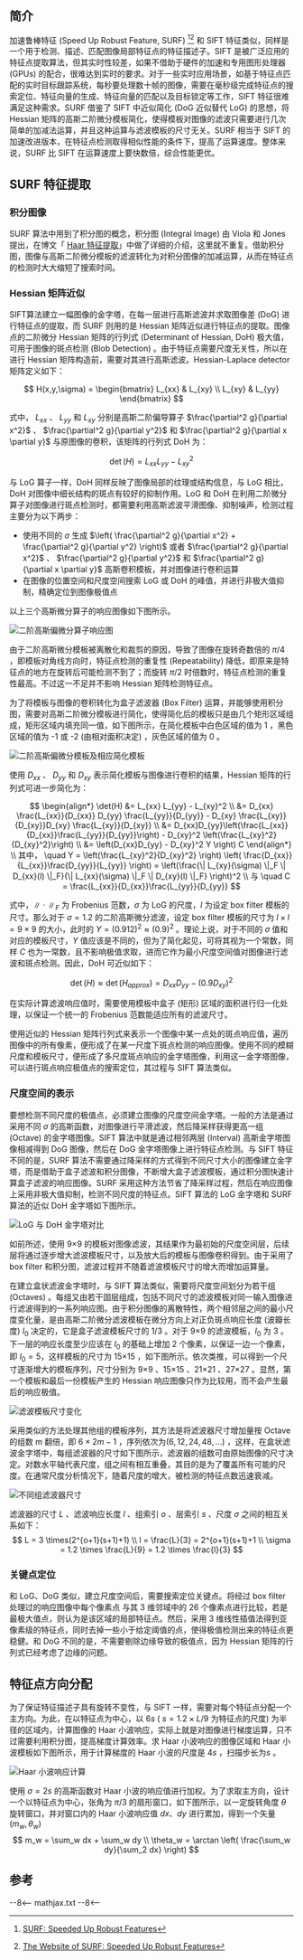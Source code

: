 ## 简介

加速鲁棒特征 (Speed Up Robust Feature, SURF) [^1][^2] 和 SIFT 特征类似，同样是一个用于检测、描述、匹配图像局部特征点的特征描述子。SIFT 是被广泛应用的特征点提取算法，但其实时性较差，如果不借助于硬件的加速和专用图形处理器 (GPUs) 的配合，很难达到实时的要求。对于一些实时应用场景，如基于特征点匹配的实时目标跟踪系统，每秒要处理数十帧的图像，需要在毫秒级完成特征点的搜索定位、特征向量的生成、特征向量的匹配以及目标锁定等工作，SIFT 特征很难满足这种需求。SURF 借鉴了 SIFT 中近似简化 (DoG 近似替代 LoG) 的思想，将 Hessian 矩阵的高斯二阶微分模板简化，使得模板对图像的滤波只需要进行几次简单的加减法运算，并且这种运算与滤波模板的尺寸无关。SURF 相当于 SIFT 的加速改进版本，在特征点检测取得相似性能的条件下，提高了运算速度。整体来说，SURF 比 SIFT 在运算速度上要快数倍，综合性能更优。



## SURF 特征提取

### 积分图像

SURF 算法中用到了积分图的概念，积分图 (Integral Image) 由 Viola 和 Jones 提出，在博文「 [Haar 特征提取](Haar.md)」中做了详细的介绍，这里就不重复。借助积分图，图像与高斯二阶微分模板的滤波转化为对积分图像的加减运算，从而在特征点的检测时大大缩短了搜索时间。



### Hessian 矩阵近似

SIFT算法建立一幅图像的金字塔，在每一层进行高斯滤波并求取图像差 (DoG) 进行特征点的提取，而 SURF 则用的是 Hessian 矩阵近似进行特征点的提取。图像点的二阶微分 Hessian 矩阵的行列式 (Determinant of Hessian, DoH) 极大值，可用于图像的斑点检测 (Blob Detection) 。由于特征点需要尺度无关性，所以在进行 Hessian 矩阵构造前，需要对其进行高斯滤波。Hessian-Laplace detector 矩阵定义如下：

$$
H(x,y,\sigma) = \begin{bmatrix} L_{xx} & L_{xy} \\ L_{xy} & L_{yy} \end{bmatrix}
$$

式中， $L_{xx}$ 、 $L_{yy}$ 和 $L_{xy}$ 分别是高斯二阶偏导算子 $\frac{\partial^2 g}{\partial x^2}$ 、 $\frac{\partial^2 g}{\partial y^2}$ 和 $\frac{\partial^2 g}{\partial x \partial y}$ 与原图像的卷积，该矩阵的行列式 DoH 为：

$$
\det(H) = L_{xx} L_{yy} - L_{xy}^2
$$

与 LoG 算子一样，DoH 同样反映了图像局部的纹理或结构信息，与 LoG 相比，DoH 对图像中细长结构的斑点有较好的抑制作用。LoG 和 DoH 在利用二阶微分算子对图像进行斑点检测时，都需要利用高斯滤波平滑图像、抑制噪声，检测过程主要分为以下两步：

- 使用不同的 $\sigma$ 生成 $\left( \frac{\partial^2 g}{\partial x^2} + \frac{\partial^2 g}{\partial y^2} \right)$ 或者 $\frac{\partial^2 g}{\partial x^2}$ 、 $\frac{\partial^2 g}{\partial y^2}$ 和 $\frac{\partial^2 g}{\partial x \partial y}$ 高斯卷积模板，并对图像进行卷积运算
- 在图像的位置空间和尺度空间搜索 LoG 或 DoH 的峰值，并进行非极大值抑制，精确定位到图像极值点

以上三个高斯微分算子的响应图像如下图所示。

![二阶高斯偏微分算子响应图](image/differential_Gaussian.png)

由于二阶高斯微分模板被离散化和裁剪的原因，导致了图像在旋转奇数倍的 $\pi /4$ ，即模板对角线方向时，特征点检测的重复性 (Repeatability) 降低，即原来是特征点的地方在旋转后可能检测不到了；而旋转 $\pi /$2 时倍数时，特征点检测的重复性最高。不过这一不足并不影响 Hessian 矩阵检测特征点。

为了将模板与图像的卷积转化为盒子滤波器 (Box Filter) 运算，并能够使用积分图，需要对高斯二阶微分模板进行简化，使得简化后的模板只是由几个矩形区域组成，矩形区域内填充同一值，如下图所示，在简化模板中白色区域的值为 1 ，黑色区域的值为 -1 或 -2 (由相对面积决定) ，灰色区域的值为 0 。

![二阶高斯偏微分模板及相应简化模板](image/Gaussian_Diff_model.png)

使用 $D_{xx}$ 、 $D_{yy}$ 和  $D_{xy}$ 表示简化模板与图像进行卷积的结果，Hessian 矩阵的行列式可进一步简化为：

$$
\begin{align*}
\det(H) &= L_{xx} L_{yy} - L_{xy}^2 \\
&= D_{xx} \frac{L_{xx}}{D_{xx}} D_{yy} \frac{L_{yy}}{D_{yy}} - D_{xy} \frac{L_{xy}}{D_{xy}}D_{xy} \frac{L_{xy}}{D_{xy}} \\
&= D_{xx}D_{yy}\left(\frac{L_{xx}}{D_{xx}}\frac{L_{yy}}{D_{yy}}\right) - D_{xy}^2 \left(\frac{L_{xy}^2}{D_{xy}^2}\right) \\
&= \left(D_{xx}D_{yy} - D_{xy}^2 Y \right) C
\end{align*} \\ 其中， \quad
Y = \left(\frac{L_{xy}^2}{D_{xy}^2} \right) \left( \frac{D_{xx}}{L_{xx}}\frac{D_{yy}}{L_{yy}} \right)  = \left(\frac{\| L_{xy}(\sigma) \|_F \| D_{xx}(l) \|_F}{\| L_{xx}(\sigma) \|_F \| D_{xy}(l) \|_F} \right)^2
\\ 与 \quad
C = \frac{L_{xx}}{D_{xx}}\frac{L_{yy}}{D_{yy}}
$$

式中，$\|\cdot\|_F$ 为 Frobenius 范数，$\sigma$ 为 LoG 的尺度，$l$ 为设定 box filter 模板的尺寸。那么对于 $\sigma = 1.2$ 的二阶高斯微分滤波，设定 box filter 模板的尺寸为 $l \times l = 9 \times 9$ 的大小，此时的 $Y = (0.912)^2 \approx (0.9)^2$ 。理论上说，对于不同的 $\sigma$ 值和对应的模板尺寸，$Y$ 值应该是不同的，但为了简化起见，可将其视为一个常数，同样 $C$ 也为一常数，且不影响极值求取，进而它作为最小尺度空间值对图像进行滤波和斑点检测。因此，DoH 可近似如下：

$$
\det(H) \approx \det(H_{approx}) = D_{xx} D_{yy} - (0.9 D_{xy})^2
$$

在实际计算滤波响应值时，需要使用模板中盒子 (矩形) 区域的面积进行归一化处理，以保证一个统一的 Frobenius 范数能适应所有的滤波尺寸。

使用近似的 Hessian 矩阵行列式来表示一个图像中某一点处的斑点响应值，遍历图像中的所有像素，便形成了在某一尺度下斑点检测的响应图像。使用不同的模糊尺度和模板尺寸，便形成了多尺度斑点响应的金字塔图像，利用这一金字塔图像，可以进行斑点响应极值点的搜索定位，其过程与 SIFT 算法类似。



### 尺度空间的表示

要想检测不同尺度的极值点，必须建立图像的尺度空间金字塔。一般的方法是通过采用不同 $\sigma$ 的高斯函数，对图像进行平滑滤波，然后降采样获得更高一组 (Octave) 的金字塔图像。SIFT 算法中就是通过相邻两层 (Interval) 高斯金字塔图像相减得到 DoG 图像，然后在 DoG 金字塔图像上进行特征点检测。与 SIFT 特征不同的是，SURF 算法不需要通过降采样的方式得到不同尺寸大小的图像建立金字塔，而是借助于盒子滤波和积分图像，不断增大盒子滤波模板，通过积分图快速计算盒子滤波的响应图像。SURF 采用这种方法节省了降采样过程，然后在响应图像上采用非极大值抑制，检测不同尺度的特征点。SIFT 算法的 LoG 金字塔和 SURF 算法的近似 DoH 金字塔如下图所示。

![LoG 与 DoH 金字塔对比](image/pyramid_LoG_VS_DoH.png)

如前所述，使用 9×9 的模板对图像滤波，其结果作为最初始的尺度空间层，后续层将通过逐步增大滤波模板尺寸，以及放大后的模板与图像卷积得到。由于采用了 box filter 和积分图，滤波过程并不随着滤波模板尺寸的增大而增加运算量。

在建立盒状滤波金字塔时，与 SIFT 算法类似，需要将尺度空间划分为若干组 (Octaves) 。每组又由若干固层组成，包括不同尺寸的滤波模板对同一输入图像进行滤波得到的一系列响应图。由于积分图像的离散特性，两个相邻层之间的最小尺度变化量，是由高斯二阶微分滤波模板在微分方向上对正负斑点响应长度 (波瓣长度) $l_0$ 决定的，它是盒子滤波模板尺寸的 $1/3$ 。对于 9×9 的滤波模板，$l_0$ 为 3 。下一层的响应长度至少应该在 $l_0$ 的基础上增加 2 个像素，以保证一边一个像素，即 $l_0 = 5$，这样模板的尺寸为 15×15 ，如下图所示。依次类推，可以得到一个尺寸逐渐增大的模板序列，尺寸分别为 9×9 、15×15 、21×21 、27×27 。显然，第一个模板和最后一份模板产生的 Hessian 响应图像只作为比较用，而不会产生最后的响应极值。

![滤波模板尺寸变化](image/pyramid_box_scale.png)

采用类似的方法处理其他组的模板序列，其方法是将滤波器尺寸增加量按 Octave 的组数 m 翻倍，即 $6\times2m−1$ ，序列依次为$(6,12,24,48, \dotsc)$ ，这样，在盒状滤波金字塔中，每组滤波器的尺寸如下图所示，滤波器的组数可由原始图像的尺寸决定。对数水平轴代表尺度，组之间有相互重叠，其目的是为了覆盖所有可能的尺度。在通常尺度分析情况下，随着尺度的增大，被检测的特征点数迅速衰减。

![不同组滤波器尺寸](image/DoH_model_scale_change.png)

滤波器的尺寸 $L$ 、滤波响应长度 $l$ 、组索引 $o$ 、层索引 $s$ 、尺度 $\sigma$ 之间的相互关系如下：
$$
L = 3 \times(2^{o+1}(s+1)+1) \\
l = \frac{L}{3} = 2^{o+1}(s+1)+1 \\
\sigma = 1.2 \times \frac{L}{9} = 1.2 \times \frac{l}{3}
$$

### 关键点定位

和 LoG、DoG 类似，建立尺度空间后，需要搜索定位关键点。将经过 box filter 处理过的响应图像中每个像素点
与其 3 维邻域中的 26 个像素点进行比较，若是最极大值点，则认为是该区域的局部特征点。然后，采用 3 维线性插值法得到亚像素级的特征点，同时去掉一些小于给定阈值的点，使得极值检测出来的特征点更稳健。和 DoG 不同的是，不需要剔除边缘导致的极值点，因为 Hessian 矩阵的行列式已经考虑了边缘的问题。



## 特征点方向分配

为了保证特征描述子具有旋转不变性，与 SIFT 一样，需要对每个特征点分配一个主方向。为此，在以特征点为中心，以 $6s$ ( $s = 1.2 \times L / 9$ 为特征点的尺度) 为半径的区域内，计算图像的 Haar 小波响应，实际上就是对图像进行梯度运算，只不过需要利用积分图，提高梯度计算效率。求 Haar 小波响应的图像区域和 Haar 小波模板如下图所示，用于计算梯度的 Haar 小波的尺度是 $4s$ ，扫描步长为$s$ 。

![Haar 小波响应计算](image/calculate_Haar.png)

使用 $\sigma=2s$ 的高斯函数对 Haar 小波的响应值进行加权。为了求取主方向，设计一个以特征点为中心，张角为 $\pi/3$ 的扇形窗口，如下图所示，以一定旋转角度 $\theta$ 旋转窗口，并对窗口内的 Haar 小波响应值 $dx$、$dy$ 进行累加，得到一个矢量 $(m_w,θ_w)$ 
$$
m_w = \sum_w dx + \sum_w dy \\
\theta_w = \arctan \left( \frac{\sum_w dy}{\sum_2 dx} \right)
$$






## 参考

[^1]: [SURF: Speeded Up Robust Features](http://www.vision.ee.ethz.ch/~surf/eccv06.pdf) 
[^2]: [The Website of SURF: Speeded Up Robust Features](http://www.vision.ee.ethz.ch/~surf/index.html) 





--8<--
mathjax.txt
--8<--